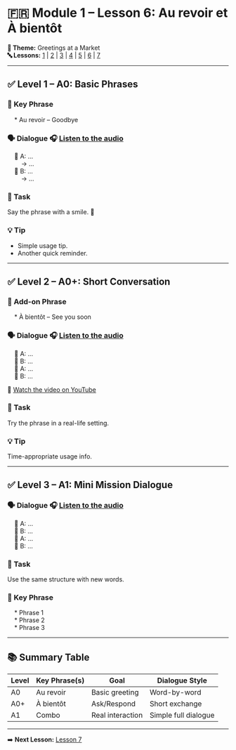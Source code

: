 # 🇫🇷 Module 1 – Lesson 6: Au revoir et À bientôt

**📘 Theme:** Greetings at a Market  
**🔤 Lessons:** [1](#lesson-1) | [2](#lesson-2) | [3](#lesson-3) | [4](#lesson-4) | [5](#lesson-5) | [6](#lesson-6) | [7](#lesson-7)

---

## ✅ Level 1 – A0: Basic Phrases

### 📌 Key Phrase

&nbsp;&nbsp;&nbsp;&nbsp;* Au revoir – Goodbye

### 🗣️ Dialogue 🎧 [Listen to the audio](https://yourdomain.com/audio/lesson6_1.mp3)

&nbsp;&nbsp;&nbsp;&nbsp;👩 A: ...  
&nbsp;&nbsp;&nbsp;&nbsp;&nbsp;&nbsp;&nbsp;&nbsp;→ ...  
&nbsp;&nbsp;&nbsp;&nbsp;👨 B: ...  
&nbsp;&nbsp;&nbsp;&nbsp;&nbsp;&nbsp;&nbsp;&nbsp;→ ...  

### 🎯 Task  
Say the phrase with a smile. 🙂

### 💡 Tip  
- Simple usage tip.
- Another quick reminder.

---

## ✅ Level 2 – A0+: Short Conversation

### 📌 Add-on Phrase

&nbsp;&nbsp;&nbsp;&nbsp;* À bientôt – See you soon

### 🗣️ Dialogue 🎧 [Listen to the audio](https://yourdomain.com/audio/lesson6_2.mp3)

&nbsp;&nbsp;&nbsp;&nbsp;👩 A: ...  
&nbsp;&nbsp;&nbsp;&nbsp;👨 B: ...  
&nbsp;&nbsp;&nbsp;&nbsp;👩 A: ...  
&nbsp;&nbsp;&nbsp;&nbsp;👨 B: ...

🎥 [Watch the video on YouTube](https://www.youtube.com/watch?v=YOUR_VIDEO_ID)

### 🎯 Task  
Try the phrase in a real-life setting.

### 💡 Tip  
Time-appropriate usage info.

---

## ✅ Level 3 – A1: Mini Mission Dialogue

### 🗣️ Dialogue 🎧 [Listen to the audio](https://yourdomain.com/audio/lesson6_3.mp3)

&nbsp;&nbsp;&nbsp;&nbsp;👩 A: ...  
&nbsp;&nbsp;&nbsp;&nbsp;👨 B: ...  
&nbsp;&nbsp;&nbsp;&nbsp;👩 A: ...  
&nbsp;&nbsp;&nbsp;&nbsp;👨 B: ...

### 🎯 Task  
Use the same structure with new words.

### 📌 Key Phrase

&nbsp;&nbsp;&nbsp;&nbsp;* Phrase 1  
&nbsp;&nbsp;&nbsp;&nbsp;* Phrase 2  
&nbsp;&nbsp;&nbsp;&nbsp;* Phrase 3

---

## 📚 Summary Table

| Level | Key Phrase(s) | Goal              | Dialogue Style        |
|-------|----------------|-------------------|------------------------|
| A0    | Au revoir       | Basic greeting    | Word-by-word           |
| A0+   | À bientôt       | Ask/Respond       | Short exchange         |
| A1    | Combo          | Real interaction  | Simple full dialogue   |

---

➡️ **Next Lesson:** [Lesson 7](#lesson-7)

